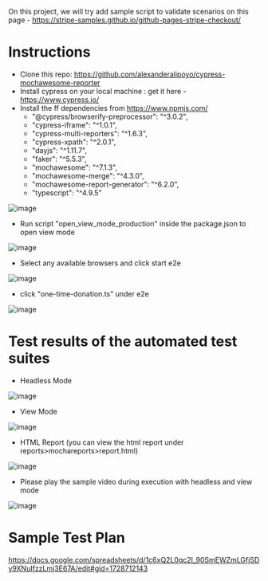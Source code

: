 On this project, we will try add sample script to validate scenarios on this page - 
https://stripe-samples.github.io/github-pages-stripe-checkout/

# **Instructions**
- Clone this repo: https://github.com/alexanderalipoyo/cypress-mochawesome-reporter
- Install cypress on your local machine : get it here - https://www.cypress.io/
- Install the ff dependencies from https://www.npmjs.com/
    - "@cypress/browserify-preprocessor": "^3.0.2",
    - "cypress-iframe": "^1.0.1",
    - "cypress-multi-reporters": "^1.6.3",
    - "cypress-xpath": "^2.0.1",
    - "dayjs": "^1.11.7",
    - "faker": "^5.5.3",
    - "mochawesome": "^7.1.3",
    - "mochawesome-merge": "^4.3.0",
    - "mochawesome-report-generator": "^6.2.0",
    - "typescript": "^4.9.5"

![image](https://user-images.githubusercontent.com/13224286/228562373-e425cd4e-d0bd-49df-a143-ea8bd80bcdfb.png)
- Run script "open_view_mode_production" inside the package.json to open view mode 

![image](https://user-images.githubusercontent.com/13224286/228562679-69e117ed-fc78-4ab0-8b83-4417822bfd74.png)
- Select any available browsers and click start e2e

![image](https://user-images.githubusercontent.com/13224286/228562909-1bec77eb-4712-4d00-8f05-8921ddcdfe3d.png)

- click "one-time-donation.ts" under e2e

![image](https://user-images.githubusercontent.com/13224286/228563047-9288a081-69e0-4541-8613-03b5e9e7f9fa.png)


# **Test results of the automated test suites**
- Headless Mode

![image](https://user-images.githubusercontent.com/13224286/228563306-7c3465d3-a295-44a3-916d-037552090afe.png)
- View Mode

![image](https://user-images.githubusercontent.com/13224286/228564371-4a4074ea-ef89-48c9-b414-08bdf911729e.png)
- HTML Report (you can view the html report under reports>mochareports>report.html)

![image](https://user-images.githubusercontent.com/13224286/228563713-2c47be3b-ee45-45bd-92b8-a70b9df11bea.png)
- Please play the sample video during execution with headless and view mode

![image](https://user-images.githubusercontent.com/13224286/228563909-f0525cc3-0a3f-41aa-b9d8-69efb37a4325.png)

# **Sample Test Plan**
https://docs.google.com/spreadsheets/d/1c6xQ2L0qc2I_90SmEWZmLGfjSDy9XNuIfzzLmj3E67A/edit#gid=1728712143
